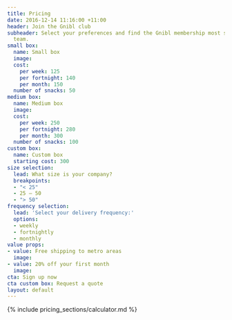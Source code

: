```yaml
---
title: Pricing
date: 2016-12-14 11:16:00 +11:00
header: Join the Gnibl club
subheader: Select your preferences and find the Gnibl membership most suited to your
  team.
small box:
  name: Small box
  image: 
  cost:
    per week: 125
    per fortnight: 140
    per month: 150
  number of snacks: 50
medium box:
  name: Medium box
  image: 
  cost:
    per week: 250
    per fortnight: 280
    per month: 300
  number of snacks: 100
custom box:
  name: Custom box
  starting cost: 300
size selection:
  lead: What size is your company?
  breakpoints:
  - "< 25"
  - 25 – 50
  - "> 50"
frequency selection:
  lead: 'Select your delivery frequency:'
  options:
  - weekly
  - fortnightly
  - monthly
value props:
- value: Free shipping to metro areas
  image: 
- value: 20% off your first month
  image: 
cta: Sign up now
cta custom box: Request a quote
layout: default
---
```


<main class="pricing">
<div class="table hidden-xs"></div>
{% include pricing_sections/calculator.md %}
</main>